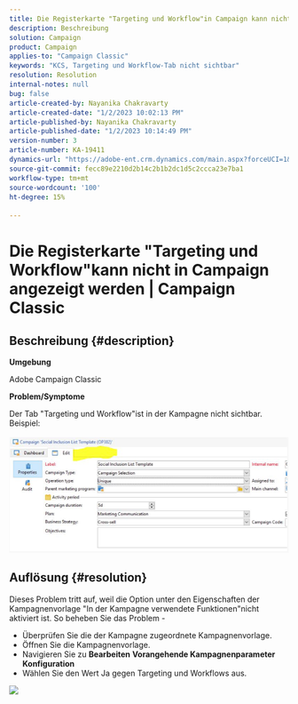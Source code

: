 ```yaml
---
title: Die Registerkarte "Targeting und Workflow"in Campaign kann nicht angezeigt werden | Campaign Classic"
description: Beschreibung
solution: Campaign
product: Campaign
applies-to: "Campaign Classic"
keywords: "KCS, Targeting und Workflow-Tab nicht sichtbar"
resolution: Resolution
internal-notes: null
bug: false
article-created-by: Nayanika Chakravarty
article-created-date: "1/2/2023 10:02:13 PM"
article-published-by: Nayanika Chakravarty
article-published-date: "1/2/2023 10:14:49 PM"
version-number: 3
article-number: KA-19411
dynamics-url: "https://adobe-ent.crm.dynamics.com/main.aspx?forceUCI=1&pagetype=entityrecord&etn=knowledgearticle&id=f1e50f1b-e98a-ed11-81ac-6045bd006c82"
source-git-commit: fecc89e2210d2b14c2b1b2dc1d5c2ccca23e7ba1
workflow-type: tm+mt
source-wordcount: '100'
ht-degree: 15%

---
```


# Die Registerkarte &quot;Targeting und Workflow&quot;kann nicht in Campaign angezeigt werden | Campaign Classic

## Beschreibung {#description}


<b>Umgebung</b>

Adobe Campaign Classic

<b>Problem/Symptome</b>

Der Tab &quot;Targeting und Workflow&quot;ist in der Kampagne nicht sichtbar. Beispiel:
<br><br>![](assets/___f2e50f1b-e98a-ed11-81ac-6045bd006c82___.png)<br>

## Auflösung {#resolution}


Dieses Problem tritt auf, weil die Option unter den Eigenschaften der Kampagnenvorlage &quot;In der Kampagne verwendete Funktionen&quot;nicht aktiviert ist. So beheben Sie das Problem -

- Überprüfen Sie die der Kampagne zugeordnete Kampagnenvorlage.
- Öffnen Sie die Kampagnenvorlage.
- Navigieren Sie zu <b>Bearbeiten</b> <b>Vorangehende Kampagnenparameter</b> <b>Konfiguration</b>
- Wählen Sie den Wert Ja gegen Targeting und Workflows aus.


![](assets/f184a935-4ace-ec11-a7b5-00224809c196.png)
